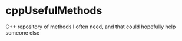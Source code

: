 # cppUsefulMethods
C++ repository of methods I often need, and that could hopefully help someone else
